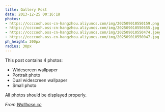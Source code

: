 ```yaml
---
title: Gallery Post
date: 2013-12-25 00:16:18
photos:
- https://ccccooh.oss-cn-hangzhou.aliyuncs.com/img/202509010550159.png
- https://ccccooh.oss-cn-hangzhou.aliyuncs.com/img/202509010550655.jpg
- https://ccccooh.oss-cn-hangzhou.aliyuncs.com/img/202509010550474.jpeg
- https://ccccooh.oss-cn-hangzhou.aliyuncs.com/img/202509010550047.jpg
ph_height: 300px
radius: 30px
---
```


This post contains 4 photos:

- Widescreen wallpaper
- Portrait photo
- Dual widescreen wallpaper
- Small photo

All photos should be displayed properly.

*From [Wallbase.cc](http://wallbase.cc)*